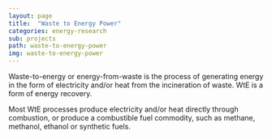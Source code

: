 ```yaml
---
layout: page
title:  "Waste to Energy Power"
categories: energy-research
sub: projects
path: waste-to-energy-power
img: waste-to-energy-power
---
```


Waste-to-energy or energy-from-waste is the process of generating energy in the form of electricity and/or heat from the incineration of waste. WtE is a form of energy recovery. 

Most WtE processes produce electricity and/or heat directly through combustion, or produce a combustible fuel commodity, such as methane, methanol, ethanol or synthetic fuels.

